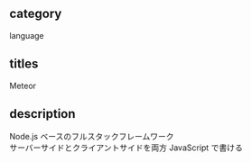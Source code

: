 ## category

language

## titles

Meteor

## description

Node.js ベースのフルスタックフレームワーク  
サーバーサイドとクライアントサイドを両方 JavaScript で書ける
